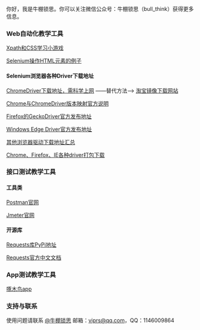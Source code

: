你好，我是牛棚锁思。你可以关注微信公众号：牛棚锁思（bull_think）获得更多信息。


### Web自动化教学工具

[Xpath和CSS学习小游戏](xpath_css)

[Selenium操作HTML元素的例子](html_for_selenium)

#### Selenium浏览器各种Driver下载地址

[ChromeDriver下载地址，需科学上网](http://chromedriver.storage.googleapis.com/index.html)  ——替代方法——>       [淘宝镜像下载网站](https://npm.taobao.org/mirrors/chromedriver/)

[Chrome与ChromeDriver版本映射官方说明](https://npm.taobao.org/mirrors/chromedriver/2.39/notes.txt)

[Firefox的GeckoDriver官方发布地址](https://github.com/mozilla/geckodriver/releases)

[Windows Edge Driver官方发布地址](https://developer.microsoft.com/en-us/microsoft-edge/tools/webdriver/)

[其他浏览器驱动下载地址汇总](https://docs.seleniumhq.org/download/)

[Chrome、Firefox、IE各种driver打包下载](http://dl.zmninfo.com/drivers/chrome_firefox_ie_drivers.7z)

### 接口测试教学工具

#### 工具类

[Postman官网](https://www.getpostman.com/)

[Jmeter官网](http://jmeter.apache.org/)

#### 开源库

[Requests库PyPi地址](https://pypi.org/project/requests/)

[Requests官方中文文档](http://docs.python-requests.org/zh_CN/latest/)

### App测试教学工具

[啄木鸟app](在此处添加下载链接)

### 支持与联系

使用问题请联系 [@牛棚锁思](mailto:viprs@qq.com) 邮箱：viprs@qq.com，QQ：1146009864
